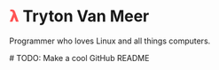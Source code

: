 # <span style="color: #ff5555;">𝝺</span> Tryton Van Meer

Programmer who loves Linux and all things computers.

\# TODO: Make a cool GitHub README